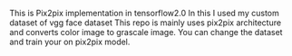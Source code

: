 This is Pix2pix implementation in tensorflow2.0
In this I used my custom dataset of vgg face dataset
This repo is mainly uses pix2pix architecture and converts color image to grascale image.
You can change the dataset and train your on pix2pix model.